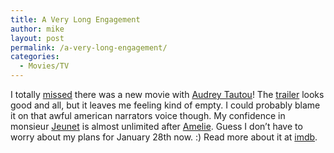 ```yaml
---
title: A Very Long Engagement
author: mike
layout: post
permalink: /a-very-long-engagement/
categories:
  - Movies/TV
---
```

I totally [missed][1] there was a new movie with [Audrey Tautou][2]! The [trailer][3] looks good and all, but it leaves me feeling kind of empty. I could probably blame it on that awful american narrators voice though. My confidence in monsieur [Jeunet][4] is almost unlimited after [Amelie][5]. Guess I don&#8217;t have to worry about my plans for January 28th now. :) Read more about it at [imdb][6].

 [1]: http://www.redvolume.com/archives/2004/12/25/where-are-the-movies/
 [2]: http://www.imdb.com/name/nm0851582/
 [3]: http://www.apple.com/trailers/warner_independent_pictures/averylongengagement.html
 [4]: http://www.imdb.com/name/nm0000466/
 [5]: http://www.imdb.com/title/tt0211915/
 [6]: http://www.imdb.com/title/tt0344510/